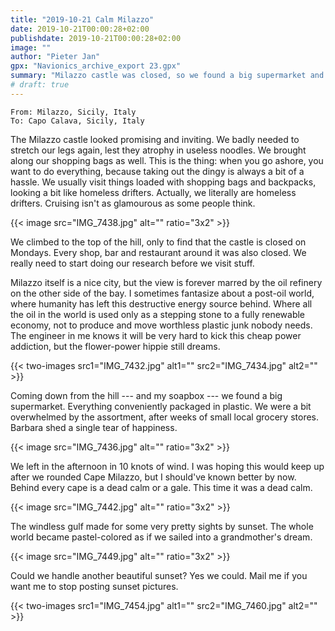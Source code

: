 ```yaml
---
title: "2019-10-21 Calm Milazzo"
date: 2019-10-21T00:00:28+02:00
publishdate: 2019-10-21T00:00:28+02:00
image: ""
author: "Pieter Jan"
gpx: "Navionics_archive_export 23.gpx"
summary: "Milazzo castle was closed, so we found a big supermarket and motor a bit in the right direction."
# draft: true
---
```


`From: Milazzo, Sicily, Italy`<br/>
`To: Capo Calava, Sicily, Italy`

The Milazzo castle looked promising and inviting. We badly needed to stretch our legs again, lest they atrophy in useless noodles. We brought along our shopping bags as well. This is the thing: when you go ashore, you want to do everything, because taking out the dingy is always a bit of a hassle. We usually visit things loaded with shopping bags and backpacks, looking a bit like homeless drifters. Actually, we literally are homeless drifters. Cruising isn't as glamourous as some people think.

{{< image src="IMG_7438.jpg" alt="" ratio="3x2" >}}

We climbed to the top of the hill, only to find that the castle is closed on Mondays. Every shop, bar and restaurant around it was also closed. We really need to start doing our research before we visit stuff.

Milazzo itself is a nice city, but the view is forever marred by the oil refinery on the other side of the bay. I sometimes fantasize about a post-oil world, where humanity has left this destructive energy source behind. Where all the oil in the world is used only as a stepping stone to a fully renewable economy, not to produce and move worthless plastic junk nobody needs. The engineer in me knows it will be very hard to kick this cheap power addiction, but the flower-power hippie still dreams.

{{< two-images src1="IMG_7432.jpg" alt1="" src2="IMG_7434.jpg" alt2="" >}}

Coming down from the hill --- and my soapbox --- we found a big supermarket. Everything conveniently packaged in plastic. We were a bit overwhelmed by the assortment, after weeks of small local grocery stores. Barbara shed a single tear of happiness.

{{< image src="IMG_7436.jpg" alt="" ratio="3x2" >}}

We left in the afternoon in 10 knots of wind. I was hoping this would keep up after we rounded Cape Milazzo, but I should've known better by now. Behind every cape is a dead calm or a gale. This time it was a dead calm.

{{< image src="IMG_7442.jpg" alt="" ratio="3x2" >}}

The windless gulf made for some very pretty sights by sunset. The whole world became pastel-colored as if we sailed into a grandmother's dream.

{{< image src="IMG_7449.jpg" alt="" ratio="3x2" >}}

Could we handle another beautiful sunset? Yes we could. <span class="email">Mail me</span> if you want me to stop posting sunset pictures.

{{< two-images src1="IMG_7454.jpg" alt1="" src2="IMG_7460.jpg" alt2="" >}}
